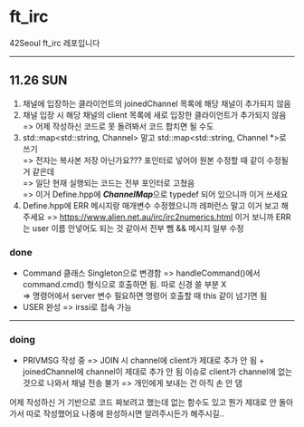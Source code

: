 # ft_irc
42Seoul ft_irc 레포입니다

---

## 11.26 SUN

1. 채널에 입장하는 클라이언트의 joinedChannel 목록에 해당 채널이 추가되지 않음
2. 채널 입장 시 해당 채널의 client 목록에 새로 입장한 클라이언트가 추가되지 않음 <br />
=> 어제 작성하신 코드로 못 돌려봐서 코드 합치면 될 수도
3. std::map<std::string, Channel> 말고 std::map<std::string, Channel *>로 쓰기<br />
=> 전자는 복사본 저장 아닌가요??? 포인터로 넣어야 원본 수정할 때 같이 수정될 거 같은데<br />
=> 일단 현재 실행되는 코드는 전부 포인터로 고쳤음<br />
=> 이거 Define.hpp에 ***ChannelMap***으로 typedef 되어 있으니까 이거 쓰세요
4. Define.hpp에 ERR 메시지랑 매개변수 수정했으니까 레퍼런스 말고 이거 보고 해주세요
=> https://www.alien.net.au/irc/irc2numerics.html 이거 보니까 ERR는 user 이름 안넣어도 되는 것 같아서 전부 뺌 && 메시지 일부 수정

### done
* Command 클래스 Singleton으로 변경함
=> handleCommand()에서 command.cmd() 형식으로 호출하면 됨. 따로 신경 쓸 부분 X<br />
=> 명령어에서 server 변수 필요하면 명령어 호출할 때 this 같이 넘기면 됨
* USER 완성
=> irssi로 접속 가능

---

### doing
* PRIVMSG 작성 중
=> JOIN 시 channel에 client가 제대로 추가 안 됨 + joinedChannel에 channel이 제대로 추가 안 됨 이슈로 client가 channel에 없는 것으로 나와서 채널 전송 불가
=> 개인에게 보내는 건 아직 손 안 댐

어제 작성하신 거 기반으로 코드 짜보려고 했는데 없는 함수도 있고 뭔가 제대로 안 돌아가서 따로 작성했어요
나중에 완성하시면 알려주시든가 해주시길..